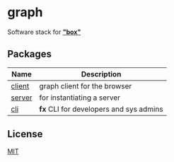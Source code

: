 # graph

 Software stack for [**"box"**](fx.land/box)

## Packages

|    Name    |    Description    |
| ---------- | ----------------- |
| [client](https://github.com/functionland/graph/blob/master/packages/client) | graph client for the browser |
| [server](https://github.com/functionland/graph/blob/master/packages/server) | for instantiating a server |
| [cli](https://github.com/functionland/graph/blob/master/packages/cli) | **fx** CLI for developers and sys admins |

## License

[MIT](https://github.com/functionland/graph/blob/master/LICENSE)
